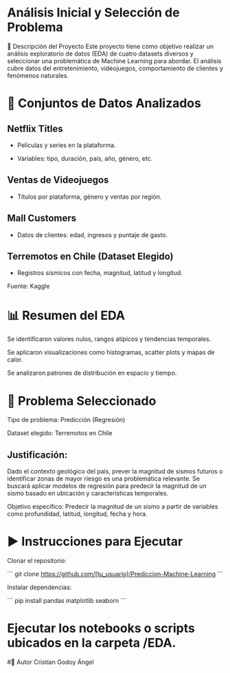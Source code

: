 # Análisis Inicial y Selección de Problema

📌 Descripción del Proyecto
Este proyecto tiene como objetivo realizar un análisis exploratorio de datos (EDA) de cuatro datasets diversos y seleccionar una problemática de Machine Learning para abordar. El análisis cubre datos del entretenimiento, videojuegos, comportamiento de clientes y fenómenos naturales.

# 📂 Conjuntos de Datos Analizados

## Netflix Titles

- Películas y series en la plataforma.

- Variables: tipo, duración, país, año, género, etc.

## Ventas de Videojuegos

- Títulos por plataforma, género y ventas por región.

## Mall Customers

- Datos de clientes: edad, ingresos y puntaje de gasto.

## Terremotos en Chile (Dataset Elegido)

- Registros sísmicos con fecha, magnitud, latitud y longitud.

Fuente: Kaggle

# 📊 Resumen del EDA

Se identificaron valores nulos, rangos atípicos y tendencias temporales.

Se aplicaron visualizaciones como histogramas, scatter plots y mapas de calor.

Se analizaron patrones de distribución en espacio y tiempo.

# 🧩 Problema Seleccionado

Tipo de problema: Predicción (Regresión)

Dataset elegido: Terremotos en Chile

## Justificación:

Dado el contexto geológico del país, prever la magnitud de sismos futuros o identificar zonas de mayor riesgo es una problemática relevante. Se buscará aplicar modelos de regresión para predecir la magnitud de un sismo basado en ubicación y características temporales.

Objetivo específico:
Predecir la magnitud de un sismo a partir de variables como profundidad, latitud, longitud, fecha y hora.

# ▶️ Instrucciones para Ejecutar

Clonar el repositorio:

´´´
git clone https://github.com/[tu_usuario]/Prediccion-Machine-Learning
´´´

Instalar dependencias:

´´´
pip install pandas matplotlib seaborn
´´´
# Ejecutar los notebooks o scripts ubicados en la carpeta /EDA.

#👥 Autor
Cristian Godoy Ángel
